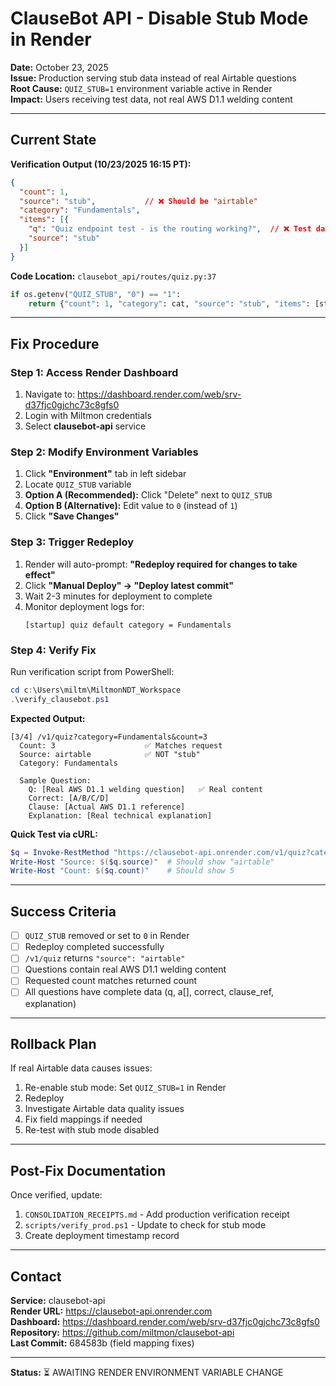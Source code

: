 # ClauseBot API - Disable Stub Mode in Render

**Date:** October 23, 2025  
**Issue:** Production serving stub data instead of real Airtable questions  
**Root Cause:** `QUIZ_STUB=1` environment variable active in Render  
**Impact:** Users receiving test data, not real AWS D1.1 welding content

---

## **Current State**

**Verification Output (10/23/2025 16:15 PT):**
```json
{
  "count": 1,
  "source": "stub",           // ❌ Should be "airtable"
  "category": "Fundamentals",
  "items": [{
    "q": "Quiz endpoint test - is the routing working?",  // ❌ Test data
    "source": "stub"
  }]
}
```

**Code Location:** `clausebot_api/routes/quiz.py:37`
```python
if os.getenv("QUIZ_STUB", "0") == "1":
    return {"count": 1, "category": cat, "source": "stub", "items": [stub_item]}
```

---

## **Fix Procedure**

### **Step 1: Access Render Dashboard**

1. Navigate to: https://dashboard.render.com/web/srv-d37fjc0gjchc73c8gfs0
2. Login with Miltmon credentials
3. Select **clausebot-api** service

### **Step 2: Modify Environment Variables**

1. Click **"Environment"** tab in left sidebar
2. Locate `QUIZ_STUB` variable
3. **Option A (Recommended):** Click "Delete" next to `QUIZ_STUB`
4. **Option B (Alternative):** Edit value to `0` (instead of `1`)
5. Click **"Save Changes"**

### **Step 3: Trigger Redeploy**

1. Render will auto-prompt: **"Redeploy required for changes to take effect"**
2. Click **"Manual Deploy" → "Deploy latest commit"**
3. Wait 2-3 minutes for deployment to complete
4. Monitor deployment logs for:
   ```
   [startup] quiz default category = Fundamentals
   ```

### **Step 4: Verify Fix**

Run verification script from PowerShell:
```powershell
cd c:\Users\miltm\MiltmonNDT_Workspace
.\verify_clausebot.ps1
```

**Expected Output:**
```
[3/4] /v1/quiz?category=Fundamentals&count=3
  Count: 3                    ✅ Matches request
  Source: airtable            ✅ NOT "stub"
  Category: Fundamentals

  Sample Question:
    Q: [Real AWS D1.1 welding question]   ✅ Real content
    Correct: [A/B/C/D]
    Clause: [Actual AWS D1.1 reference]
    Explanation: [Real technical explanation]
```

**Quick Test via cURL:**
```powershell
$q = Invoke-RestMethod "https://clausebot-api.onrender.com/v1/quiz?category=Fundamentals&count=5"
Write-Host "Source: $($q.source)"  # Should show "airtable"
Write-Host "Count: $($q.count)"    # Should show 5
```

---

## **Success Criteria**

- [ ] `QUIZ_STUB` removed or set to `0` in Render
- [ ] Redeploy completed successfully
- [ ] `/v1/quiz` returns `"source": "airtable"`
- [ ] Questions contain real AWS D1.1 welding content
- [ ] Requested count matches returned count
- [ ] All questions have complete data (q, a[], correct, clause_ref, explanation)

---

## **Rollback Plan**

If real Airtable data causes issues:

1. Re-enable stub mode: Set `QUIZ_STUB=1` in Render
2. Redeploy
3. Investigate Airtable data quality issues
4. Fix field mappings if needed
5. Re-test with stub mode disabled

---

## **Post-Fix Documentation**

Once verified, update:
1. `CONSOLIDATION_RECEIPTS.md` - Add production verification receipt
2. `scripts/verify_prod.ps1` - Update to check for stub mode
3. Create deployment timestamp record

---

## **Contact**

**Service:** clausebot-api  
**Render URL:** https://clausebot-api.onrender.com  
**Dashboard:** https://dashboard.render.com/web/srv-d37fjc0gjchc73c8gfs0  
**Repository:** https://github.com/miltmon/clausebot-api  
**Last Commit:** 684583b (field mapping fixes)

---

**Status:** ⏳ AWAITING RENDER ENVIRONMENT VARIABLE CHANGE

